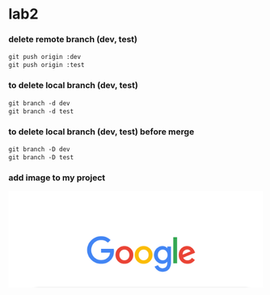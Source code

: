 # lab2
### delete remote branch (dev, test)
```
git push origin :dev
git push origin :test
```
### to delete local branch (dev, test)
```
git branch -d dev
git branch -d test
```
### to delete local branch (dev, test) before merge
```
git branch -D dev
git branch -D test
```
### add image to my project
![](https://github.com/Eng-Muhammed-Samy/lab2/blob/main/images/Screenshot%202021-12-29%20134705.png)